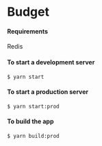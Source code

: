 # Budget

#### Requirements
Redis

#### To start a development server
```shell
$ yarn start
```

#### To start a production server
```shell
$ yarn start:prod
```

#### To build the app
```shell
$ yarn build:prod
```
